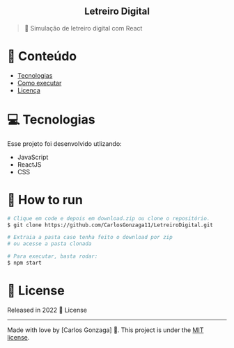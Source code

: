 <div align="center">
<h2>Letreiro Digital</h2>
</div>   

> :rocket: Simulação de letreiro digital com React


# :pushpin: Conteúdo

* [Tecnologias](#computer-Tecnologias)
* [Como executar](#construction_worker-how-to-run)
* [Licença](#closed_book-license)
  
# :computer: Tecnologias
Esse projeto foi desenvolvido utlizando:

* JavaScript
* ReactJS
* CSS

# :construction_worker: How to run
```bash
# Clique em code e depois em download.zip ou clone o repositório.
$ git clone https://github.com/CarlosGonzaga11/LetreiroDigital.git

# Extraia a pasta caso tenha feito o download por zip
# ou acesse a pasta clonada

# Para executar, basta rodar:
$ npm start

```

# :closed_book: License

Released in 2022 :closed_book: License

---

Made with love by [Carlos Gonzaga] 🚀.
This project is under the [MIT license](./LICENSE).
